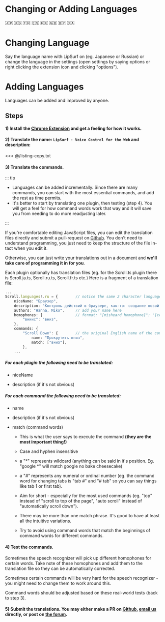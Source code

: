 # Changing or Adding Languages

🇯🇵 🇺🇸 🇫🇷 🇪🇸 🇷🇺 🇬🇧 🇧🇾 🇨🇦 

# Changing Language

Say the language name with LipSurf on (eg. <span class="voice-cmd">Japanese</span> or <span class="voice-cmd">Russian</span>) or change the language in the settings
(open settings by saying <span class="voice-cmd">options</span> or right clicking the extension icon and clicking "options").

# Adding Languages

Languages can be added and improved by anyone. 

## Steps

#### 1) Install the [Chrome Extension](https://chrome.google.com/webstore/detail/lipsurf-voice-control-for/lnnmjmalakahagblkkcnjkoaihlfglon) and get a feeling for how it works.


#### 2) Translate the name: `LipSurf - Voice Control for the Web` and description:

<<< @/listing-copy.txt


#### 3) Translate the commands. 

::: tip

* Languages can be added incrementally. Since there are many commands, you can start with the most essential commands, and add the rest as time permits.
* It's better to start by translating one plugin, then testing (step 4). You will get a feel for how command words work that way and it will 
save you from needing to do more readjusting later.

:::

If you're comfortable editing JavaScript files, you can edit the translation files directly and submit a pull-request on [Github](https://github.com/lipsurf/plugins).
You don't need to understand programming, you just need to keep the structure of the file in-tact when you edit it. 

Otherwise, you can just write your translations out in a document and **we'll take care of programming it in for you**.

Each plugin optionally has translation files (eg. for the Scroll.ts plugin there is Scroll.ja.ts, Scroll.ru.ts, Scroll.fr.ts etc.)
Here is a fragment of a translation file:

```ts Scroll.ru.ts
...
Scroll.languages!.ru = {        // notice the same 2 character language code as in the filename
    niceName: "Браузер",
    description: "Контроль действий в браузере, как-то: создание новой вкладки, навигация по странице (назад, вперед, вниз), вызов справки и т.д.",
    authors: "Hanna, Miko",     // add your name here
    homophones: {               // format: "[misheard homophone]": "[correct command word/phrase]", see step 4 
        "вниис": "вниз",
    },
    commands: {
        "Scroll Down": {        // the original English name of the command we're translating
            name: "Прокрутить вниз",
            match: ["вниз"],
        },
    ...
```

##### For each plugin the following need to be translated:

* niceName

* description (if it's not obvious)


##### For each command the following need to be translated:

* name

* description (if it's not obvious)

* match (command words) 

    * This is what the user says to execute the command **(they are the most important thing!)** 
    
    * Case and hyphen insensitive

    * a "*" represents wildcard (anything can be said in it's position. Eg. "google *" will match <span class="voice-cmd">google no bake cheesecake</span>)

    * a "#" represents any numeral or ordinal number (eg. the command word for changing tabs is "tab #" and "# tab" so you can say things like <span class="voice-cmd">tab 1</span>
   or <span class="voice-cmd">first tab</span>).

    * Aim for short - especially for the most used commands (eg. "top" instead of "scroll to top of the page", "auto scroll" instead of  "automatically scroll down"). 

    * There may be more than one match phrase. It's good to have at least all the intuitive variations.

    * Try to avoid using command words that match the beginnings of command words for different commands. 


#### 4) Test the commands. 
Sometimes the speech recognizer will pick up different homophones for certain words. Take note of these homophones and add them to the translation file so they can be automatically corrected. 

Sometimes certain commands will be very hard for the speech recognizer - you might need to change them to work around this. 

Command words should be adjusted based on these real-world tests (back to step 3).

#### 5) Submit the translations. You may either make a PR on [Github](https://github.com/lipsurf/plugins), [email us](https://www.lipsurf.com/contact) directly, or post on [the forum](https://discuss.lipsurf.com).

<br>
<br>
